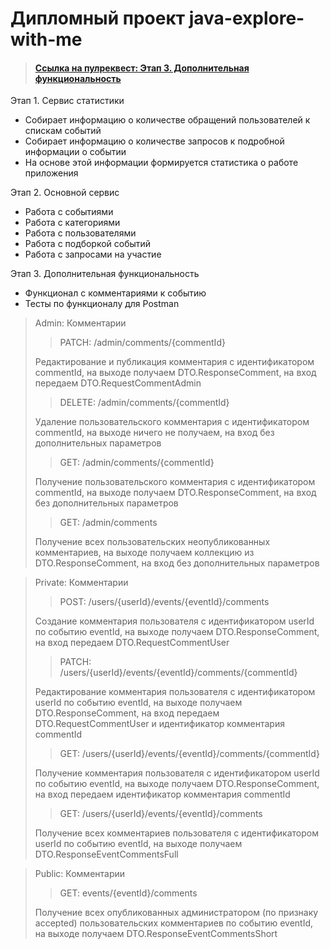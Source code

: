 # Дипломный проект java-explore-with-me
> #### [Ссылка на пулреквест: Этап 3. Дополнительная функциональность](https://github.com/amagmail/java-explore-with-me/pull/3)

Этап 1. Сервис статистики
  * Собирает информацию о количестве обращений пользователей к спискам событий
  * Собирает информацию о количестве запросов к подробной информации о событии
  * На основе этой информации формируется статистика о работе приложения

Этап 2. Основной сервис
  * Работа с событиями
  * Работа с категориями
  * Работа с пользователями
  * Работа с подборкой событий
  * Работа с запросами на участие

Этап 3. Дополнительная функциональность
  * Функционал с комментариями к событию
  * Тесты по функционалу для Postman

> Admin: Комментарии
> > PATCH: /admin/comments/{commentId}
> 
> Редактирование и публикация комментария с идентификатором commentId, на выходе получаем DTO.ResponseComment, на вход передаем DTO.RequestCommentAdmin
> > DELETE: /admin/comments/{commentId}
> 
> Удаление пользовательского комментария с идентификатором commentId, на выходе ничего не получаем, на вход без дополнительных параметров
> > GET: /admin/comments/{commentId}
> 
> Получение пользовательского комментария с идентификатором commentId, на выходе получаем DTO.ResponseComment, на вход без дополнительных параметров
> > GET: /admin/comments
> 
> Получение всех пользовательских неопубликованных комментариев, на выходе получаем коллекцию из DTO.ResponseComment, на вход без дополнительных параметров

> Private: Комментарии
> > POST: /users/{userId}/events/{eventId}/comments
> 
> Создание комментария пользователя с идентификатором userId по событию eventId, на выходе получаем DTO.ResponseComment, на вход передаем DTO.RequestCommentUser
> > PATCH: /users/{userId}/events/{eventId}/comments/{commentId}
> 
> Редактирование комментария пользователя с идентификатором userId по событию eventId, на выходе получаем DTO.ResponseComment, на вход передаем DTO.RequestCommentUser и идентификатор комментария commentId
> > GET: /users/{userId}/events/{eventId}/comments/{commentId}
> 
> Получение комментария пользователя с идентификатором userId по событию eventId, на выходе получаем DTO.ResponseComment, на вход передаем идентификатор комментария commentId
> > GET: /users/{userId}/events/{eventId}/comments
>
> Получение всех комментариев пользователя с идентификатором userId по событию eventId, на выходе получаем DTO.ResponseEventCommentsFull

> Public: Комментарии
>  > GET: events/{eventId}/comments
> 
> Получение всех опубликованных администратором (по признаку accepted) пользовательских комментариев по событию eventId, на выходе получаем DTO.ResponseEventCommentsShort
